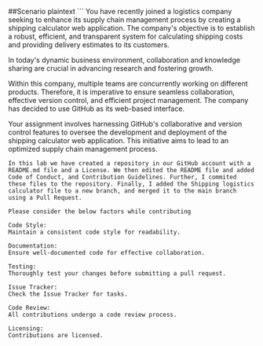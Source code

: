 ##Scenario
plaintext ```
You have recently joined a logistics company seeking to enhance its supply chain management process by creating a shipping calculator web application. The company's objective is to establish a robust, efficient, and transparent system for calculating shipping costs and providing delivery estimates to its customers.

In today's dynamic business environment, collaboration and knowledge sharing are crucial in advancing research and fostering growth.

Within this company, multiple teams are concurrently working on different products. Therefore, it is imperative to ensure seamless collaboration, effective version control, and efficient project management. The company has decided to use GitHub as its web-based interface.

Your assignment involves harnessing GitHub's collaborative and version control features to oversee the development and deployment of the shipping calculator web application. This initiative aims to lead to an optimized supply chain management process.
```
In this lab we have created a repository in our GitHub account with a README.md file and a License. We then edited the README file and added Code of Conduct, and Contribution Guidelines. Further, I commited these files to the repository. Finally, I added the Shipping logistics calculator file to a new branch, and merged it to the main branch using a Pull Request.

Please consider the below factors while contributing

Code Style:
Maintain a consistent code style for readability.

Documentation:
Ensure well-documented code for effective collaboration.

Testing:
Thoroughly test your changes before submitting a pull request.

Issue Tracker:
Check the Issue Tracker for tasks.

Code Review:
All contributions undergo a code review process.

Licensing:
Contributions are licensed.
